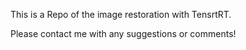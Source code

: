 This is a Repo of the image restoration with TensrtRT.


Please contact me with any suggestions or comments!
